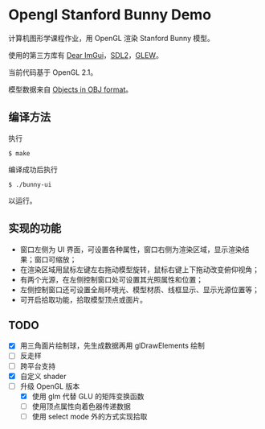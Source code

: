 # Opengl Stanford Bunny Demo

计算机图形学课程作业，用 OpenGL 渲染 Stanford Bunny 模型。

使用的第三方库有 [Dear ImGui](https://github.com/ocornut/imgui)，[SDL2](https://www.libsdl.org/)，[GLEW](https://github.com/nigels-com/glew)。

当前代码基于 OpenGL 2.1。

模型数据来自 [Objects in OBJ format](https://www.prinmath.com/csci5229/OBJ/index.html)。

## 编译方法

执行

```shell
$ make
```

编译成功后执行

```shell
$ ./bunny-ui
```

以运行。

## 实现的功能

- 窗口左侧为 UI 界面，可设置各种属性，窗口右侧为渲染区域，显示渲染结果；窗口可缩放；
- 在渲染区域用鼠标左键左右拖动模型旋转，鼠标右键上下拖动改变俯仰视角；
- 有两个光源，在左侧控制窗口处可设置其光照属性和位置；
- 左侧控制窗口还可设置全局环境光、模型材质、线框显示、显示光源位置等；
- 可开启拾取功能，拾取模型顶点或面片。

## TODO

- [x] 用三角面片绘制球，先生成数据再用 glDrawElements 绘制
- [ ] 反走样
- [ ] 跨平台支持
- [x] 自定义 shader
- [ ] 升级 OpenGL 版本
  - [x] 使用 glm 代替 GLU 的矩阵变换函数
  - [ ] 使用顶点属性向着色器传递数据
  - [ ] 使用 select mode 外的方式实现拾取
